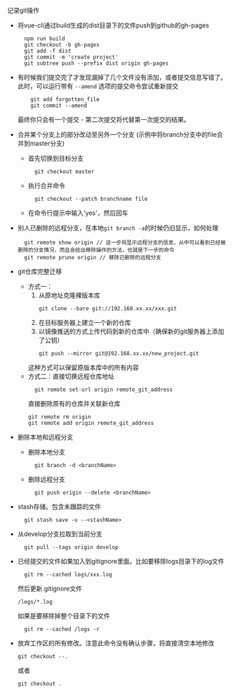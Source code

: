 记录git操作
- 将vue-cli通过build生成的dist目录下的文件push到github的gh-pages  
  ```shell
    npm run build
    git checkout -b gh-pages
    git add -f dist
    git commit -m 'create project'
    git subtree push --prefix dist origin gh-pages

  ```
- 有时候我们提交完了才发现漏掉了几个文件没有添加，或者提交信息写错了。 此时，可以运行带有 ``--amend`` 选项的提交命令尝试重新提交
  ```shell
      git add forgotten_file
      git commit --amend
  ```
  最终你只会有一个提交 - 第二次提交将代替第一次提交的结果。

- 合并某个分支上的部分改动至另外一个分支 (示例中将branch分支中的file合并到master分支)
  - 首先切换到目标分支
    ```shell
      git checkout master
    ```
  - 执行合并命令
    ```shell
      git checkout --patch branchname file
    ```
  - 在命令行提示中输入'yes'，然后回车

- 别人已删除的远程分支，在本地``git branch -a``的时候仍旧显示，如何处理
  ```shell
    git remote show origin // 这一步将显示远程分支的信息，从中可以看到已经被删除的分支情况，而且会给出移除操作的方法，也就是下一步的命令
    git remote prune origin // 移除已删除的远程分支
  ```

- git仓库完整迁移
  + 方式一： 
    1. 从原地址克隆裸版本库
        ```shell
        git clone --bare git://192.168.xx.xx/xxx.git
        ```
    2. 在目标服务器上建立一个新的仓库
    3. 以镜像推送的方式上传代码到新的仓库中（确保新的git服务器上添加了公钥）
        ```shell
        git push --mirror git@192.168.xx.xx/new_project.git
        ```
      这种方式可以保留原版本库中的所有内容
  + 方式二：直接切换远程仓库地址
    ```shell
      git remote set-url origin remote_git_address
    ```
    直接删除原有的仓库并关联新仓库
    ```shell
    git remote rm origin
    git remote add origin remote_git_address
    ```

- 删除本地和远程分支
  - 删除本地分支
    ```shell
      git branch -d <branchName>
    ```
  - 删除远程分支
    ```shell
      git push origin --delete <branchName>
    ```

- stash存储。包含未跟踪的文件
  ```shell
    git stash save -u --<stashName>
  ```
- 从develop分支拉取到当前分支
  ```shell
    git pull --tags origin develop
  ```

- 已经提交的文件如果加入到gitignore里面。比如要移除logs目录下的log文件
  ```shell
    git rm --cached logs/xxx.log
  ```
  然后更新.gitignore文件
  ```
  /logs/*.log
  ```
  如果是要移除掉整个目录下的文件
  ```shell
    git rm --cached /logs -r
  ```

- 放弃工作区的所有修改。注意此命令没有确认步骤，将直接清空本地修改
  ``` shell
  git checkout --.
  ```
  或者
    ``` shell
    git checkout .
    ```